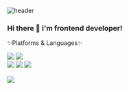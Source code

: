 ![header](https://capsule-render.vercel.app/api?text=Hyeok%Github&fontColor=d6ace6&type=waving)

### Hi there 👋 i'm frontend developer!

✨Platforms & Languages✨
<div>
  <img src="https://img.shields.io/badge/HTML5-E34F26?&logo=html5&logoColor=white"/>
  <img src="https://img.shields.io/badge/CSS3-1572B6?&logo=CSS3&logoColor=white" />
  </div>
  <div>
  <img src="https://img.shields.io/badge/JAVASCRIPT-F7DF1E?&logo=javascript&logoColor=black" />
  <img src="https://img.shields.io/badge/TYPESCRIPT-3178C6?&logo=typescript&logoColor=white" />
  <img src="https://img.shields.io/badge/react-61DAFB?&logo=react&logoColor=black" />
</div>

<br>
<img src="https://github-readme-stats.vercel.app/api/top-langs/?username=gurworla&layout=compact">

<!--
**gurworla/gurworla** is a ✨ _special_ ✨ repository because its `README.md` (this file) appears on your GitHub profile.

Here are some ideas to get you started:

- 🔭 I’m currently working on ...
- 🌱 I’m currently learning ...
- 👯 I’m looking to collaborate on ...
- 🤔 I’m looking for help with ...
- 💬 Ask me about ...
- 📫 How to reach me: ...
- 😄 Pronouns: ...
- ⚡ Fun fact: ...
-->
